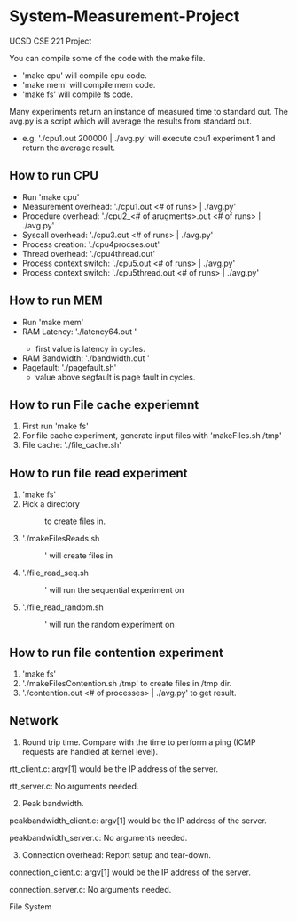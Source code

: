 System-Measurement-Project
==========================

UCSD CSE 221 Project

You can compile some of the code with the make file.
- 'make cpu' will compile cpu code.
- 'make mem' will compile mem code.
- 'make fs' will compile fs code.

Many experiments return an instance of measured time to standard out.
The avg.py is a script which will average the results from standard out.
- e.g. './cpu1.out 200000 | ./avg.py' will execute cpu1 experiment 1 and return the average result.

How to run CPU
--------------
- Run 'make cpu'
- Measurement overhead: './cpu1.out <# of runs> | ./avg.py'
- Procedure overhead: './cpu2_<# of arugments>.out <# of runs> | ./avg.py'
- Syscall overhead: './cpu3.out <# of runs> | ./avg.py'
- Process creation: './cpu4procses.out'
- Thread overhead: './cpu4thread.out'
- Process context switch: './cpu5.out <# of runs> | ./avg.py'
- Process context switch: './cpu5thread.out <# of runs> | ./avg.py'

How to run MEM
--------------
- Run 'make mem'
- RAM Latency: './latency64.out <size of array in bytes>'
  - first value is latency in cycles.
- RAM Bandwidth: './bandwidth.out <size in MB>'
- Pagefault: './pagefault.sh'
  - value above segfault is page fault in cycles.

How to run File cache experiemnt
---------------------
1. First run 'make fs'
2. For file cache experiment, generate input files with 'makeFiles.sh /tmp'
3. File cache: './file_cache.sh'

How to run file read experiment
-------------------------------
1. 'make fs'
2. Pick a directory <dir> to create files in.
3. './makeFilesReads.sh <dir>' will create files in <dir>
4. './file_read_seq.sh <dir>' will run the sequential experiment on <dir>
5. './file_read_random.sh <dir>' will run the random experiment on <dir>

How to run file contention experiment
-------------------------------------
1. 'make fs'
2. './makeFilesContention.sh /tmp' to create files in /tmp dir.
3. './contention.out <# of processes> | ./avg.py' to get result.


Network
-------
1. Round trip time. Compare with the time to perform a ping (ICMP requests are handled at kernel level).

  rtt_client.c: argv[1] would be the IP address of the server.
  
  rtt_server.c: No arguments needed.
  
2. Peak bandwidth. 

  peakbandwidth_client.c: argv[1] would be the IP address of the server.
  
  peakbandwidth_server.c: No arguments needed.
  
3. Connection overhead: Report setup and tear-down.

  connection_client.c: argv[1] would be the IP address of the server.
  
  connection_server.c: No arguments needed.

File System
